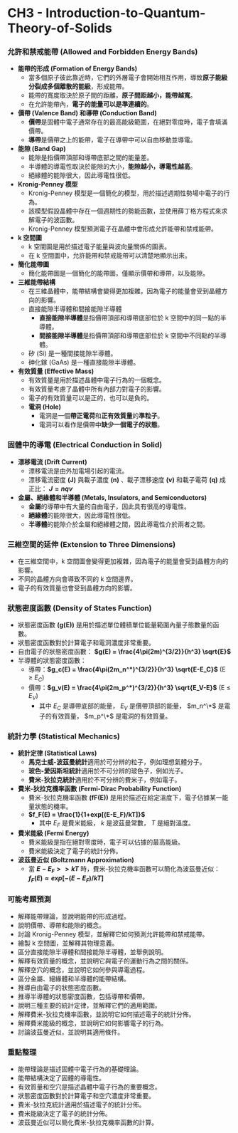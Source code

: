 # CH3 - Introduction-to-Quantum-Theory-of-Solids

### 允許和禁戒能帶 (Allowed and Forbidden Energy Bands)

*   **能帶的形成 (Formation of Energy Bands)**
    *   當多個原子彼此靠近時，它們的外層電子會開始相互作用，導致**原子能級分裂成多個離散的能級**，形成能帶。
    *   能帶的寬度取決於原子間的距離，**原子間距越小，能帶越寬**。
    *   在允許能帶內，**電子的能量可以是準連續的**。
*   **價帶 (Valence Band) 和導帶 (Conduction Band)**
    *   **價帶**是固體中電子通常存在的最高能級範圍，在絕對零度時，電子會填滿價帶。
    *   **導帶**是價帶之上的能帶，電子在導帶中可以自由移動並導電。
*   **能隙 (Band Gap)**
    *   能隙是指價帶頂部和導帶底部之間的能量差。
    *   半導體的導電性取決於能隙的大小，**能隙越小，導電性越高**。
    *   絕緣體的能隙很大，因此導電性很低。
*   **Kronig-Penney 模型**
    *   Kronig-Penney 模型是一個簡化的模型，用於描述週期性勢場中電子的行為。
    *   該模型假設晶體中存在一個週期性的勢能函數，並使用薛丁格方程式來求解電子的波函數。
    *   Kronig-Penney 模型預測電子在晶體中會形成允許能帶和禁戒能帶。
*   **k 空間圖**
    *   k 空間圖是用於描述電子能量與波向量關係的圖表。
    *   在 k 空間圖中，允許能帶和禁戒能帶可以清楚地顯示出來。
*   **簡化能帶圖**
    *   簡化能帶圖是一個簡化的能帶圖，僅顯示價帶和導帶，以及能隙。
*   **三維能帶結構**
    *   在三維晶體中，能帶結構會變得更加複雜，因為電子的能量會受到晶體方向的影響。
    *   直接能隙半導體和間接能隙半導體
        *   **直接能隙半導體**是指價帶頂部和導帶底部位於 k 空間中的同一點的半導體。 
        *   **間接能隙半導體**是指價帶頂部和導帶底部位於 k 空間中不同點的半導體。 
    *   矽 (Si) 是一種間接能隙半導體。
    *   砷化鎵 (GaAs) 是一種直接能隙半導體。
*   **有效質量 (Effective Mass)**
    *   有效質量是用於描述晶體中電子行為的一個概念。
    *   有效質量考慮了晶體中所有內部力對電子的影響。
    *   電子的有效質量可以是正的，也可以是負的。
    *   **電洞 (Hole)**
        *   電洞是一個**帶正電荷**和**正有效質量**的**準粒子**。
        *   電洞可以看作是價帶中**缺少一個電子的狀態**。

### 固體中的導電 (Electrical Conduction in Solid)

*   **漂移電流 (Drift Current)**
    *   漂移電流是由外加電場引起的電流。
    *   漂移電流密度  **(J)**  與載子濃度  **(n)**  、載子漂移速度  **(v)**  和載子電荷  **(q)**  成正比：
        **$J = nqv$**
*   **金屬、絕緣體和半導體 (Metals, Insulators, and Semiconductors)**
    *   **金屬**的導帶中有大量的自由電子，因此具有很高的導電性。
    *   **絕緣體**的能隙很大，因此導電性很低。
    *   **半導體**的能隙介於金屬和絕緣體之間，因此導電性介於兩者之間。

### 三維空間的延伸 (Extension to Three Dimensions)

*   在三維空間中，k 空間圖會變得更加複雜，因為電子的能量會受到晶體方向的影響。
*   不同的晶體方向會導致不同的 k 空間邊界。
*   電子的有效質量也會受到晶體方向的影響。

### 狀態密度函數 (Density of States Function)

*   狀態密度函數  **(g(E))**  是用於描述單位體積單位能量範圍內量子態數量的函數。
*   狀態密度函數對於計算電子和電洞濃度非常重要。
*   自由電子的狀態密度函數：
    **$g(E) = \frac{4\pi(2m)^{3/2}}{h^3} \sqrt{E}$**
*   半導體的狀態密度函數：
    *   導帶：**$g_c(E) = \frac{4\pi(2m_n^*)^{3/2}}{h^3} \sqrt{E-E_C}$**  (E ≥  $E_C$)
    *   價帶：**$g_v(E) = \frac{4\pi(2m_p^*)^{3/2}}{h^3} \sqrt{E_V-E}$**  (E ≤  $E_V$)
        *   其中  $E_C$  是導帶底部的能量， $E_V$  是價帶頂部的能量， $m_n^\*$  是電子的有效質量， $m_p^\*$  是電洞的有效質量。

### 統計力學 (Statistical Mechanics)

*   **統計定律 (Statistical Laws)**
    *   **馬克士威-波茲曼統計**適用於可分辨的粒子，例如理想氣體分子。
    *   **玻色-愛因斯坦統計**適用於不可分辨的玻色子，例如光子。
    *   **費米-狄拉克統計**適用於不可分辨的費米子，例如電子。
*   **費米-狄拉克機率函數 (Fermi-Dirac Probability Function)**
    *   費米-狄拉克機率函數  **(fF(E))**  是用於描述在給定溫度下，電子佔據某一能量狀態的機率。
    *   **$f_F(E) = \frac{1}{1+exp[(E-E_F)/kT]}$** 
        *   其中  $E_F$  是費米能級， $k$  是波茲曼常數， $T$  是絕對溫度。
*   **費米能級 (Fermi Energy)**
    *   費米能級是指在絕對零度時，電子可以佔據的最高能級。
    *   費米能級決定了電子的統計分佈。
*   **波茲曼近似 (Boltzmann Approximation)**
    *   當  **$E-E_F >> kT$**  時，費米-狄拉克機率函數可以簡化為波茲曼近似：
        **$f_F(E) ≈ exp[-(E-E_F)/kT]$** 

### 可能考題預測

*   解釋能帶理論，並說明能帶的形成過程。
*   說明價帶、導帶和能隙的概念。
*   討論 Kronig-Penney 模型，並解釋它如何預測允許能帶和禁戒能帶。
*   繪製 k 空間圖，並解釋其物理意義。
*   區分直接能隙半導體和間接能隙半導體，並舉例說明。
*   解釋有效質量的概念，並說明它與電子的運動行為之間的關係。
*   解釋空穴的概念，並說明它如何參與導電過程。
*   區分金屬、絕緣體和半導體的能帶結構。
*   推導自由電子的狀態密度函數。
*   推導半導體的狀態密度函數，包括導帶和價帶。
*   說明三種主要的統計定律，並解釋它們的適用範圍。
*   解釋費米-狄拉克機率函數，並說明它如何描述電子的統計分佈。
*   解釋費米能級的概念，並說明它如何影響電子的行為。
*   討論波茲曼近似，並說明其適用條件。

### 重點整理

*   能帶理論是描述固體中電子行為的基礎理論。
*   能帶結構決定了固體的導電性。
*   有效質量和空穴是描述晶體中電子行為的重要概念。
*   狀態密度函數對於計算電子和空穴濃度非常重要。
*   費米-狄拉克統計適用於描述電子的統計分佈。
*   費米能級決定了電子的統計分佈。
*   波茲曼近似可以簡化費米-狄拉克機率函數的計算。

